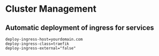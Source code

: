 # Cluster Management

## Automatic deployment of ingress for services

```
deploy-ingress-host=yourdomain.com
deploy-ingress-class=traefik
deploy-ingress-external="false"
```
